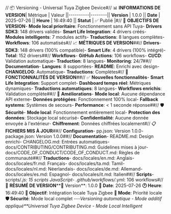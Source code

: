 // 📦 Versioning - Universal Tuya Zigbee Device#// 📊 **INFORMATIONS DE VERSION**| Métrique | Valeur ||----------|--------|| **Version** | 1.0.0 || **Date** | 2025-07-26 || **Heure** | 16:49:40 || **Statut** | ✅ Publié |#// 🎯 **OBJECTIFS DE VERSION**- **Mode local prioritaire**: Fonctionnement sans API Tuya- **Drivers SDK3**: 148 drivers validés- **Smart Life Integration**: 4 drivers créés- **Modules intelligents**: 7 modules actifs- **Traductions**: 8 langues complètes- **Workflows**: 106 automatisés#// 📈 **MÉTRIQUES DE VERSION**##// **Drivers**- **SDK3**: 148 drivers (100% compatible)- **Smart Life**: 4 drivers (100% intégré)- **Total**: 152 drivers##// **Workflows**- **GitHub Actions**: 106 workflows- **CI/CD**: Validation automatique- **Traduction**: 8 langues- **Monitoring**: 24/7##// **Documentation**- **Langues**: 8 supportées- **README**: Enrichi avec design- **CHANGELOG**: Automatique- **Traductions**: Complètes#// 🚀 **FONCTIONNALITÉS DE VERSION**##// ✅ **Nouvelles fonctionnalités**- **Smart Life Integration**: Support complet- **Dashboard temps réel**: Métriques dynamiques- **Traductions automatiques**: 8 langues- **Workflows enrichis**: Validation complète##// 🔧 **Améliorations**- **Mode local**: Aucune dépendance API externe- **Données protégées**: Fonctionnement 100% local- **Fallback systems**: Systèmes de secours- **Performance**: < 1 seconde réponse##// 🛡️ **Sécurité**- **Mode local**: Fonctionnement entièrement local- **Protection des données**: Stockage local sécurisé- **Confidentialité**: Aucune donnée envoyée à l'extérieur- **Chiffrement**: Données chiffrées localement#// 📋 **FICHIERS MIS À JOUR**##// **Configuration**- pp.json: Version 1.0.0- package.json: Version 1.0.0##// **Documentation**- README.md: Design enrichi- CHANGELOG.md: Entrées automatiques- docs/CONTRIBUTING/CONTRIBUTING.md: Guidelines mises à jour- docs/CODE_OF_CONDUCT/CODE_OF_CONDUCT.md: Règles de communauté##// **Traductions**- docs/locales/en.md: Anglais- docs/locales/fr.md: Français- docs/locales/ta.md: Tamil- docs/locales/nl.md: Néerlandais- docs/locales/de.md: Allemand- docs/locales/es.md: Espagnol- docs/locales/it.md: Italien##// **Scripts**- scripts/*.js: 15 scripts JavaScript- .github/workflows/*.yml: 106 workflows#// 🎉 **RÉSUMÉ DE VERSION****📅 Version**: 1.0.0 **📅 Date**: 2025-07-26 **🕐 Heure**: 16:49:40 **🎯 Objectif**: Intégration locale Tuya Zigbee **🚀 Mode**: Priorité locale **🛡️ Sécurité**: Mode local complet ---*Versioning automatique - Mode additif appliqué**Universal Tuya Zigbee Device - Mode Local Intelligent*
